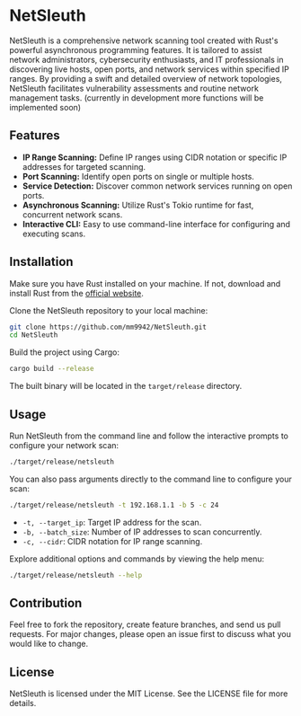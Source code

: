 # NetSleuth

NetSleuth is a comprehensive network scanning tool created with Rust's powerful asynchronous programming features. It is tailored to assist network administrators, cybersecurity enthusiasts, and IT professionals in discovering live hosts, open ports, and network services within specified IP ranges. By providing a swift and detailed overview of network topologies, NetSleuth facilitates vulnerability assessments and routine network management tasks. (currently in development more functions will be implemented soon)

## Features

- **IP Range Scanning:** Define IP ranges using CIDR notation or specific IP addresses for targeted scanning.
- **Port Scanning:** Identify open ports on single or multiple hosts.
- **Service Detection:** Discover common network services running on open ports.
- **Asynchronous Scanning:** Utilize Rust's Tokio runtime for fast, concurrent network scans.
- **Interactive CLI:** Easy to use command-line interface for configuring and executing scans.

## Installation

Make sure you have Rust installed on your machine. If not, download and install Rust from the [official website](https://rust-lang.org).

Clone the NetSleuth repository to your local machine:

```bash
git clone https://github.com/mm9942/NetSleuth.git
cd NetSleuth
```

Build the project using Cargo:

```bash
cargo build --release
```

The built binary will be located in the `target/release` directory.

## Usage

Run NetSleuth from the command line and follow the interactive prompts to configure your network scan:

```bash
./target/release/netsleuth
```

You can also pass arguments directly to the command line to configure your scan:

```bash
./target/release/netsleuth -t 192.168.1.1 -b 5 -c 24
```

- `-t, --target_ip`: Target IP address for the scan.
- `-b, --batch_size`: Number of IP addresses to scan concurrently.
- `-c, --cidr`: CIDR notation for IP range scanning.

Explore additional options and commands by viewing the help menu:

```bash
./target/release/netsleuth --help
```

## Contribution

Feel free to fork the repository, create feature branches, and send us pull requests. For major changes, please open an issue first to discuss what you would like to change.

## License

NetSleuth is licensed under the MIT License. See the LICENSE file for more details.
